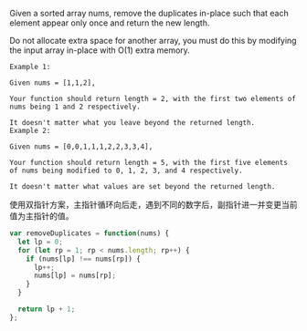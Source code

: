 Given a sorted array nums, remove the duplicates in-place such that each element appear only once and return the new length.

Do not allocate extra space for another array, you must do this by modifying the input array in-place with O(1) extra memory.

```
Example 1:

Given nums = [1,1,2],

Your function should return length = 2, with the first two elements of nums being 1 and 2 respectively.

It doesn't matter what you leave beyond the returned length.
Example 2:

Given nums = [0,0,1,1,1,2,2,3,3,4],

Your function should return length = 5, with the first five elements of nums being modified to 0, 1, 2, 3, and 4 respectively.

It doesn't matter what values are set beyond the returned length.
```

使用双指针方案，主指针循环向后走，遇到不同的数字后，副指针进一并变更当前值为主指针的值。

```javascript
var removeDuplicates = function(nums) {
  let lp = 0;
  for (let rp = 1; rp < nums.length; rp++) {
    if (nums[lp] !== nums[rp]) {
      lp++;
      nums[lp] = nums[rp];
    }
  }

  return lp + 1;
};
```
